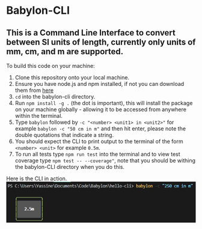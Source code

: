 # Babylon-CLI

## This is a Command Line Interface to convert between SI units of length, currently only units of mm, cm, and m are supported.

To build this code on your machine:
1. Clone this repository onto your local machine.
1. Ensure you have node.js and npm installed, if not you can download them from [here](https://nodejs.org/en/)
1. `cd` into the babylon-cli directory.
1. Run `npm install -g .` (the dot is important), this will install the package on your machine globally - allowing it to be accessed from anywhere within the terminal.
1. Type `babylon` followed by `-c "<number> <unit1> in <unit2>"` for example `babylon -c "50 cm in m"` and then hit enter, please note the double quotations that indicate a string.
1. You should expect the CLI to print output to the terminal of the form `<number> <unit>` for example `0.5m`.
1. To run all tests type `npm run test` into the terminal and to view test coverage type `npm test -- --coverage"`, note that you should be withing the babylon-CLI directory when you do this.

Here is the CLI in action.
![Demo](demo.png)